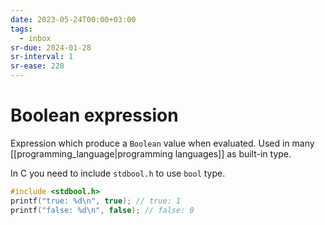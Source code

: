 ```yaml
---
date: 2023-05-24T00:00+03:00
tags:
  - inbox
sr-due: 2024-01-28
sr-interval: 1
sr-ease: 228
---
```


# Boolean expression

Expression which produce a `Boolean` value when evaluated. Used in many
[[programming_language|programming languages]] as built-in type.

In C you need to include `stdbool.h` to use `bool` type.

```c
#include <stdbool.h>
printf("true: %d\n", true); // true: 1
printf("false: %d\n", false); // false: 0
```
